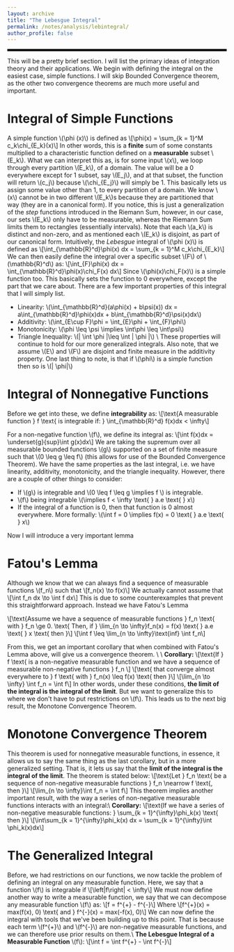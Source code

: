 ```yaml
---
layout: archive
title: "The Lebesgue Integral"
permalink: /notes/analysis/lebintegral/
author_profile: false
--- 
```

<hr style="border: 2px solid black;">
This will be a pretty brief section. I will list the primary ideas of integration theory and their applications. We begin with defining the integral on the easiest case, simple functions. I will skip Bounded Convergence theorem, as the other two convergence theorems are much more useful and important.

Integral of Simple Functions
===
A simple function \\(\phi (x)\\) is defined as
\\[\phi(x) = \sum_{k = 1}^M c_k\chi_{E_k}(x)\\]
In other words, this is a **finite** sum of some constants multiplied to a characteristic function defined on a **measurable** subset \\(E_k\\). What we can interpret this as, is for some input \\(x\\), we loop through every partition \\(E_k\\), of a domain. The value will be a 0 everywhere except for 1 subset, say \\(E_j\\), and at that subset, the function will return \\(c_j\\) because \\(\chi_{E_j}\\) will simply be 1. This basically lets us assign some value other than 1, to every partition of a domain. We know \\(x\\) cannot be in two different \\(E_k\\)s because they are partitioned that way (they are in a canonical form). If you notice, this is just a generalization of the *step* functions introduced in the Riemann Sum, however, in our case, our sets \\(E_k\\) only have to be measurable, whereas the Riemann Sum limits them to rectangles (essentially intervals). Note that each \\(a_k\\) is distinct and non-zero, and as mentioned each \\(E_k\\) is disjoint, as part of our canonical form. Intuitively, the *Lebesgue* integral of \\(\phi (x)\\) is defined as
\\[\int_{\mathbb{R}^d}\phi(x) dx = \sum_{k = 1}^M c_k\chi_{E_k}\\]
We can then easily define the integral over a specific subset \\(F\\) of \\(\mathbb{R}^d\\) as:
\\[\int_{F}\phi(x) dx = \int_{\mathbb{R}^d}\phi(x)\chi_F(x) dx\\]
Since \\(\phi(x)\chi_F(x)\\) is a simple function too. This basically sets the function to 0 everywhere, except the part that we care about. There are a few important properties of this integral that I will simply list.
- Linearity: \\(\int_{\mathbb{R}^d}(a\phi(x) + b\psi(x)) dx = a\int_{\mathbb{R}^d}\phi(x)dx + b\int_{\mathbb{R}^d}\psi(x)dx\\)
- Additivity: \\(\int_{E\cup F}\phi = \int_{E}\phi + \int_{F}\phi\\)
- Monotonicity: \\(\phi \leq \psi \implies \int\phi \leq \int\psi\\)
- Triangle Inequality: \\(\| \int \phi \|\leq \int \| \phi \|\\) \\
These properties will continue to hold for our more generalized integrals. Also note, that we assume \\(E\\) and \\(F\\) are disjoint and finite measure in the additivity property. One last thing to note, is that if \\(\phi\\) is a simple function then so is \\(\| \phi\|\\)

Integral of Nonnegative Functions
===
Before we get into these, we define **integrability** as:
\\[\text{A measurable function } f \text{ is integrable if: } \int_{\mathbb{R}^d} f(x)dx < \infty\\]

For a non-negative function \\(f\\), we define its integral as:
\\[\int f(x)dx = \underset{g}{sup}\int g(x)dx\\]
We are taking the supremum over all measurable bounded functions \\(g\\) supported on a set of finite measure such that \\(0 \leq g \leq f\\) (this allows for use of the Bounded Convergence Theorem). We have the same properties as the last integral, i.e. we have linearity, additivity, monotonicity, and the triangle inequality. However, there are a couple of other things to consider:
- If \\(g\\) is integrable and \\(0 \leq f \leq g \implies f \\) is integrable.
- \\(f\\) being integrable \\(\implies f < \infty \text{ } a.e \text{ } x\\)
- If the integral of a function is 0, then that function is 0 almost everywhere. More formally: \\(\int f = 0 \implies f(x) = 0 \text{ } a.e \text{ } x\\)

Now I will introduce a very important lemma

Fatou's Lemma
===
Although we know that we can always find a sequence of measurable functions \\(f_n\\) such that
\\[f_n(x) \to f(x)\\]
We actually cannot assume that 
\\[\int f_n dx \to \int f dx\\]
This is due to some counterexamples that prevent this straightforward approach. Instead we have Fatou's Lemma

\\[\text{Assume we have a sequence of measurable functions } f_n \text{ with } f_n \ge 0. \text{ Then, if } \lim_{n \to \infty}f_n(x) = f(x) \text{ } a.e \text{ } x \text{ then }\\]
\\[\int f \leq \lim_{n \to \infty}\text{inf} \int f_n\\]

From this, we get an important corollary that when combined with Fatou's Lemma above, will give us a convergence theorem. \\
\\
**Corollary:**
\\[\text{If } f \text{ is a non-negative measurable function and we have a sequence of measurable non-negative functions } f_n \\]
\\[\text{ that converge almost everywhere to } f \text{ with } f_n(x) \leq f(x) \text{ then }\\]
\\[\lim_{n \to \infty} \int f_n = \int f\\]
In other words, under these conditions, **the limit of the integral is the integral of the limit**. But we want to generalize this to where we don't have to put restrictions on \\(f\\). This leads us to the next big result, the Monotone Convergence Theorem.

Monotone Convergence Theorem
===
This theorem is used for nonnegative measurable functions, in essence, it allows us to say the same thing as the last corollary, but in a more generalized setting. That is, it lets us say that the **limit of the integral is the integral of the limit**. The theorem is stated below:
\\[\text{Let } f_n \text{ be a sequence of non-negative measurable functions } f_n \nearrow f \text{, then }\\]
\\[\lim_{n \to \infty}\int f_n = \int f\\]
This theorem implies another important result, with the way a series of non-negative measurable functions interacts with an integral:\\
**Corollary:**
\\[\text{If we have a series of non-negative measurable functions: } \sum_{k = 1}^{\infty}\phi_k(x) \text{ then }\\]
\\[\int\sum_{k = 1}^{\infty}\phi_k(x) dx = \sum_{k = 1}^{\infty}\int \phi_k(x)dx\\]


The Generalized Integral
===
Before, we had restrictions on our functions, we now tackle the problem of defining an integral on any measurable function. Here, we say that a function \\(f\\) is integrable if
\\[\left|f\right| < \infty\\]
We must now define another way to write a measurable function, we say that we can decompose any measurable function \\(f\\) as:
\\[f = f^{+} - f^{-}\\]
Where
\\[f^{+}(x) = max(f(x), 0) \text{    and    } f^{-}(x) = max(-f(x), 0)\\]
We can now define the integral with tools that we've been building up to this point. That is because each term \\(f^{+}\\) and \\(f^{-}\\) are non-negative measurable functions, and we can therefore use prior results on them.\\
**The Lebesgue Integral of a Measurable Function** \\(f\\):
\\[\int f = \int f^{+} - \int f^{-}\\]






